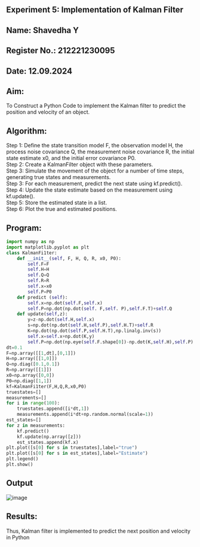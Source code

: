 ## Experiment 5: Implementation of Kalman Filter
## Name: Shavedha Y
## Register No.: 212221230095
## Date: 12.09.2024
## Aim:
To Construct a Python Code to implement the Kalman filter to predict the position and velocity of an object.
## Algorithm:
Step 1: Define the state transition model F, the observation model H, the process noise covariance Q, the measurement noise covariance R, the initial state estimate x0, and the initial error covariance P0.<BR>
Step 2:  Create a KalmanFilter object with these parameters.<BR>
Step 3: Simulate the movement of the object for a number of time steps, generating true states and measurements. <BR>
Step 3: For each measurement, predict the next state using kf.predict().<BR>
Step 4: Update the state estimate based on the measurement using kf.update().<BR>
Step 5: Store the estimated state in a list.<BR>
Step 6: Plot the true and estimated positions.<BR>
## Program:
```python
import numpy as np
import matplotlib.pyplot as plt
class KalmanFi1ter:
    def __init__(self, F, H, Q, R, x0, P0):
        self.F=F
        self.H=H
        self.Q=Q
        self.R=R
        self.x=x0
        self.P=P0
    def predict (self):
        self.x=np.dot(self.F,self.x)
        self.P=np.dot(np.dot(self. F,self. P),self.F.T)+self.Q
    def update(self,z):
        y=z-np.dot(self.H,self.x)
        s=np.dot(np.dot(self.H,self.P),self.H.T)+self.R
        K=np.dot(np.dot(self.P,self.H.T),np.linalg.inv(s))
        self.x=self.x+np.dot(K,y)
        self.P=np.dot(np.eye(self.F.shape[0])-np.dot(K,self.H),self.P)
dt=0.1
F=np.array([[1,dt],[0,1]])
H=np.array([[1,0]])
Q=np.diag([0.1,0.1])
R=np.array([[1]])
x0=np.array([0,0])
P0=np.diag([1,1])
kf=KalmanFi1ter(F,H,Q,R,x0,P0)
truestates=[]
measurements=[]
for i in range(100):
    truestates.append([i*dt,1])
    measurements.append(i*dt+np.random.normal(scale=1))
est_states=[]
for z in measurements:
    kf.predict()
    kf.update(np.array([z]))
    est_states.append(kf.x)
plt.plot([s[0] for s in truestates],label="true")
plt.plot([s[0] for s in est_states],label="Estimate")
plt.legend()
plt.show()
```
## Output
![image](https://github.com/user-attachments/assets/8e53c262-6003-4885-80a6-a854f4561fb6)


## Results:
Thus, Kalman filter is implemented to predict the next position and   velocity in Python




